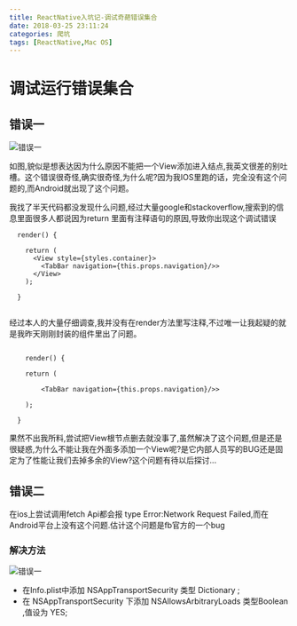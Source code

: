 ```yaml
---
title: ReactNative入坑记-调试奇葩错误集合
date: 2018-03-25 23:11:24
categories: 爬坑
tags: [ReactNative,Mac OS]
---
```


# 调试运行错误集合

## 错误一
<!-- more -->
![错误一](/images/爬坑/图3.png)
<p>如图,貌似是想表达因为什么原因不能把一个View添加进入结点,我英文很差的别吐槽。这个错误很奇怪,确实很奇怪,为什么呢?因为我IOS里跑的话，完全没有这个问题的,而Android就出现了这个问题。
<p>我找了半天代码都没发现什么问题,经过大量google和stackoverflow,搜索到的信息里面很多人都说因为return 里面有注释语句的原因,导致你出现这个调试错误

```
  render() {
  
    return (
      <View style={styles.container}>
        <TabBar navigation={this.props.navigation}/>>
      </View>
    );
    
  }
  
```
经过本人的大量仔细调查,我并没有在render方法里写注释,不过唯一让我起疑的就是我昨天刚刚封装的组件里出了问题。

```

	render() {
  
    return (

        <TabBar navigation={this.props.navigation}/>>
  
    );
    
  }

```
果然不出我所料,尝试把View根节点删去就没事了,虽然解决了这个问题,但是还是很疑惑,为什么不能让我在外面多添加一个View呢?是它内部人员写的BUG还是固定为了性能让我们去掉多余的View?这个问题有待以后探讨...

## 错误二

<p>在ios上尝试调用fetch Api都会报 type Error:Network Request Failed,而在Android平台上没有这个问题.估计这个问题是fb官方的一个bug

### 解决方法

 ![错误一](/images/爬坑/图4.png)
 
* 在Info.plist中添加 NSAppTransportSecurity 类型 Dictionary ; 
* 在 NSAppTransportSecurity 下添加 NSAllowsArbitraryLoads 类型Boolean ,值设为 YES;
 